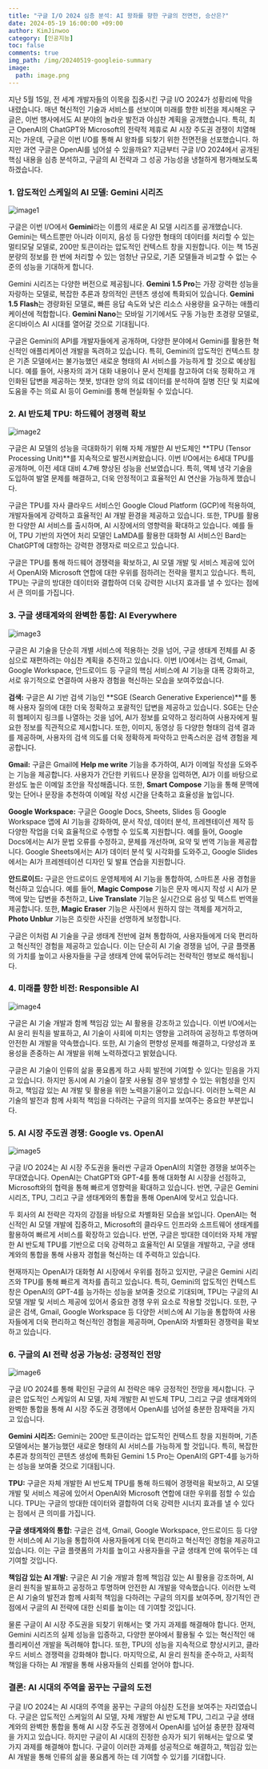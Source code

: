 ```yaml
---
title: "구글 I/O 2024 심층 분석: AI 왕좌를 향한 구글의 전면전, 승산은?"
date: 2024-05-19 16:00:00 +09:00
author: KimJinwoo
category: [인공지능]
toc: false
comments: true
img_path: /img/20240519-googleio-summary
image:
  path: image.png
---
```


지난 5월 15일, 전 세계 개발자들의 이목을 집중시킨 구글 I/O 2024가 성황리에 막을 내렸습니다. 매년 혁신적인 기술과 서비스를 선보이며 미래를 향한 비전을 제시해온 구글은, 이번 행사에서도 AI 분야의 놀라운 발전과 야심찬 계획을 공개했습니다. 특히, 최근 OpenAI의 ChatGPT와 Microsoft의 전략적 제휴로 AI 시장 주도권 경쟁이 치열해지는 가운데, 구글은 이번 I/O를 통해 AI 왕좌를 되찾기 위한 전면전을 선포했습니다. 하지만 과연 구글은 OpenAI를 넘어설 수 있을까요? 지금부터 구글 I/O 2024에서 공개된 핵심 내용을 심층 분석하고, 구글의 AI 전략과 그 성공 가능성을 냉철하게 평가해보도록 하겠습니다.

### 1. 압도적인 스케일의 AI 모델: Gemini 시리즈

![image1](image1.png)

구글은 이번 I/O에서 **Gemini**라는 이름의 새로운 AI 모델 시리즈를 공개했습니다. Gemini는 텍스트뿐만 아니라 이미지, 음성 등 다양한 형태의 데이터를 처리할 수 있는 멀티모달 모델로, 200만 토큰이라는 압도적인 컨텍스트 창을 지원합니다. 이는 책 15권 분량의 정보를 한 번에 처리할 수 있는 엄청난 규모로, 기존 모델들과 비교할 수 없는 수준의 성능을 기대하게 합니다.

Gemini 시리즈는 다양한 버전으로 제공됩니다. **Gemini 1.5 Pro**는 가장 강력한 성능을 자랑하는 모델로, 복잡한 추론과 창의적인 콘텐츠 생성에 특화되어 있습니다. **Gemini 1.5 Flash**는 경량화된 모델로, 빠른 응답 속도와 낮은 리소스 사용량을 요구하는 애플리케이션에 적합합니다. **Gemini Nano**는 모바일 기기에서도 구동 가능한 초경량 모델로, 온디바이스 AI 시대를 열어갈 것으로 기대됩니다.

구글은 Gemini의 API를 개발자들에게 공개하며, 다양한 분야에서 Gemini를 활용한 혁신적인 애플리케이션 개발을 독려하고 있습니다. 특히, Gemini의 압도적인 컨텍스트 창은 기존 모델에서는 불가능했던 새로운 형태의 AI 서비스를 가능하게 할 것으로 예상됩니다. 예를 들어, 사용자의 과거 대화 내용이나 문서 전체를 참고하여 더욱 정확하고 개인화된 답변을 제공하는 챗봇, 방대한 양의 의료 데이터를 분석하여 질병 진단 및 치료에 도움을 주는 의료 AI 등이 Gemini를 통해 현실화될 수 있습니다.

### 2. AI 반도체 TPU: 하드웨어 경쟁력 확보

![image2](image2.png)

구글은 AI 모델의 성능을 극대화하기 위해 자체 개발한 AI 반도체인 **TPU (Tensor Processing Unit)**를 지속적으로 발전시켜왔습니다. 이번 I/O에서는 6세대 TPU를 공개하며, 이전 세대 대비 4.7배 향상된 성능을 선보였습니다. 특히, 액체 냉각 기술을 도입하여 발열 문제를 해결하고, 더욱 안정적이고 효율적인 AI 연산을 가능하게 했습니다.

구글은 TPU를 자사 클라우드 서비스인 Google Cloud Platform (GCP)에 적용하여, 개발자들에게 강력하고 효율적인 AI 개발 환경을 제공하고 있습니다. 또한, TPU를 활용한 다양한 AI 서비스를 출시하며, AI 시장에서의 영향력을 확대하고 있습니다. 예를 들어, TPU 기반의 자연어 처리 모델인 LaMDA를 활용한 대화형 AI 서비스인 Bard는 ChatGPT에 대항하는 강력한 경쟁자로 떠오르고 있습니다.

구글은 TPU를 통해 하드웨어 경쟁력을 확보하고, AI 모델 개발 및 서비스 제공에 있어서 OpenAI와 Microsoft 연합에 대한 우위를 점하려는 전략을 펼치고 있습니다. 특히, TPU는 구글의 방대한 데이터와 결합하여 더욱 강력한 시너지 효과를 낼 수 있다는 점에서 큰 의미를 가집니다.

### 3. 구글 생태계와의 완벽한 통합: AI Everywhere

![image3](image3.png)

구글은 AI 기술을 단순히 개별 서비스에 적용하는 것을 넘어, 구글 생태계 전체를 AI 중심으로 재편하려는 야심찬 계획을 추진하고 있습니다. 이번 I/O에서는 검색, Gmail, Google Workspace, 안드로이드 등 구글의 핵심 서비스에 AI 기능을 대폭 강화하고, 서로 유기적으로 연결하여 사용자 경험을 혁신하는 모습을 보여주었습니다.

**검색:** 구글은 AI 기반 검색 기능인 **SGE (Search Generative Experience)**를 통해 사용자 질의에 대한 더욱 정확하고 포괄적인 답변을 제공하고 있습니다. SGE는 단순히 웹페이지 링크를 나열하는 것을 넘어, AI가 정보를 요약하고 정리하여 사용자에게 필요한 정보를 직관적으로 제시합니다. 또한, 이미지, 동영상 등 다양한 형태의 검색 결과를 제공하며, 사용자의 검색 의도를 더욱 정확하게 파악하고 만족스러운 검색 경험을 제공합니다.

**Gmail:** 구글은 Gmail에 **Help me write** 기능을 추가하여, AI가 이메일 작성을 도와주는 기능을 제공합니다. 사용자가 간단한 키워드나 문장을 입력하면, AI가 이를 바탕으로 완성도 높은 이메일 초안을 작성해줍니다. 또한, **Smart Compose** 기능을 통해 문맥에 맞는 단어나 문장을 추천하여 이메일 작성 시간을 단축하고 효율성을 높입니다.

**Google Workspace:** 구글은 Google Docs, Sheets, Slides 등 Google Workspace 앱에 AI 기능을 강화하여, 문서 작성, 데이터 분석, 프레젠테이션 제작 등 다양한 작업을 더욱 효율적으로 수행할 수 있도록 지원합니다. 예를 들어, Google Docs에서는 AI가 문법 오류를 수정하고, 문체를 개선하며, 요약 및 번역 기능을 제공합니다. Google Sheets에서는 AI가 데이터 분석 및 시각화를 도와주고, Google Slides에서는 AI가 프레젠테이션 디자인 및 발표 연습을 지원합니다.

**안드로이드:** 구글은 안드로이드 운영체제에 AI 기능을 통합하여, 스마트폰 사용 경험을 혁신하고 있습니다. 예를 들어, **Magic Compose** 기능은 문자 메시지 작성 시 AI가 문맥에 맞는 답변을 추천하고, **Live Translate** 기능은 실시간으로 음성 및 텍스트 번역을 제공합니다. 또한, **Magic Eraser** 기능은 사진에서 원하지 않는 객체를 제거하고, **Photo Unblur** 기능은 흐릿한 사진을 선명하게 보정합니다.

구글은 이처럼 AI 기술을 구글 생태계 전반에 걸쳐 통합하여, 사용자들에게 더욱 편리하고 혁신적인 경험을 제공하고 있습니다. 이는 단순히 AI 기술 경쟁을 넘어, 구글 플랫폼의 가치를 높이고 사용자들을 구글 생태계 안에 묶어두려는 전략적인 행보로 해석됩니다.

### 4. 미래를 향한 비전: Responsible AI

![image4](image4.png)

구글은 AI 기술 개발과 함께 책임감 있는 AI 활용을 강조하고 있습니다. 이번 I/O에서는 AI 윤리 원칙을 발표하고, AI 기술이 사회에 미치는 영향을 고려하여 공정하고 투명하며 안전한 AI 개발을 약속했습니다. 또한, AI 기술의 편향성 문제를 해결하고, 다양성과 포용성을 존중하는 AI 개발을 위해 노력하겠다고 밝혔습니다.

구글은 AI 기술이 인류의 삶을 풍요롭게 하고 사회 발전에 기여할 수 있다는 믿음을 가지고 있습니다. 하지만 동시에 AI 기술이 잘못 사용될 경우 발생할 수 있는 위험성을 인지하고, 책임감 있는 AI 개발 및 활용을 위한 노력을기울이고 있습니다. 이러한 노력은 AI 기술의 발전과 함께 사회적 책임을 다하려는 구글의 의지를 보여주는 중요한 부분입니다.

### 5. AI 시장 주도권 경쟁: Google vs. OpenAI

![image5](image5.png)

구글 I/O 2024는 AI 시장 주도권을 둘러싼 구글과 OpenAI의 치열한 경쟁을 보여주는 무대였습니다. OpenAI는 ChatGPT와 GPT-4를 통해 대화형 AI 시장을 선점하고, Microsoft와의 협력을 통해 빠르게 영향력을 확대하고 있습니다. 반면, 구글은 Gemini 시리즈, TPU, 그리고 구글 생태계와의 통합을 통해 OpenAI에 맞서고 있습니다.

두 회사의 AI 전략은 각자의 강점을 바탕으로 차별화된 모습을 보입니다. OpenAI는 혁신적인 AI 모델 개발에 집중하고, Microsoft의 클라우드 인프라와 소프트웨어 생태계를 활용하여 빠르게 서비스를 확장하고 있습니다. 반면, 구글은 방대한 데이터와 자체 개발한 AI 반도체 TPU를 기반으로 더욱 강력하고 효율적인 AI 모델을 개발하고, 구글 생태계와의 통합을 통해 사용자 경험을 혁신하는 데 주력하고 있습니다.

현재까지는 OpenAI가 대화형 AI 시장에서 우위를 점하고 있지만, 구글은 Gemini 시리즈와 TPU를 통해 빠르게 격차를 좁히고 있습니다. 특히, Gemini의 압도적인 컨텍스트 창은 OpenAI의 GPT-4를 능가하는 성능을 보여줄 것으로 기대되며, TPU는 구글의 AI 모델 개발 및 서비스 제공에 있어서 중요한 경쟁 우위 요소로 작용할 것입니다. 또한, 구글은 검색, Gmail, Google Workspace 등 다양한 서비스에 AI 기능을 통합하여 사용자들에게 더욱 편리하고 혁신적인 경험을 제공하며, OpenAI와 차별화된 경쟁력을 확보하고 있습니다.

### 6. 구글의 AI 전략 성공 가능성: 긍정적인 전망

![image6](image6.png)

구글 I/O 2024를 통해 확인된 구글의 AI 전략은 매우 긍정적인 전망을 제시합니다. 구글은 압도적인 스케일의 AI 모델, 자체 개발한 AI 반도체 TPU, 그리고 구글 생태계와의 완벽한 통합을 통해 AI 시장 주도권 경쟁에서 OpenAI를 넘어설 충분한 잠재력을 가지고 있습니다.

**Gemini 시리즈:** Gemini는 200만 토큰이라는 압도적인 컨텍스트 창을 지원하며, 기존 모델에서는 불가능했던 새로운 형태의 AI 서비스를 가능하게 할 것입니다. 특히, 복잡한 추론과 창의적인 콘텐츠 생성에 특화된 Gemini 1.5 Pro는 OpenAI의 GPT-4를 능가하는 성능을 보여줄 것으로 기대됩니다.

**TPU:** 구글은 자체 개발한 AI 반도체 TPU를 통해 하드웨어 경쟁력을 확보하고, AI 모델 개발 및 서비스 제공에 있어서 OpenAI와 Microsoft 연합에 대한 우위를 점할 수 있습니다. TPU는 구글의 방대한 데이터와 결합하여 더욱 강력한 시너지 효과를 낼 수 있다는 점에서 큰 의미를 가집니다.

**구글 생태계와의 통합:** 구글은 검색, Gmail, Google Workspace, 안드로이드 등 다양한 서비스에 AI 기능을 통합하여 사용자들에게 더욱 편리하고 혁신적인 경험을 제공하고 있습니다. 이는 구글 플랫폼의 가치를 높이고 사용자들을 구글 생태계 안에 묶어두는 데 기여할 것입니다.

**책임감 있는 AI 개발:** 구글은 AI 기술 개발과 함께 책임감 있는 AI 활용을 강조하며, AI 윤리 원칙을 발표하고 공정하고 투명하며 안전한 AI 개발을 약속했습니다. 이러한 노력은 AI 기술의 발전과 함께 사회적 책임을 다하려는 구글의 의지를 보여주며, 장기적인 관점에서 구글의 AI 전략에 대한 신뢰를 높이는 데 기여할 것입니다.

물론 구글이 AI 시장 주도권을 되찾기 위해서는 몇 가지 과제를 해결해야 합니다. 먼저, Gemini 시리즈의 실제 성능을 입증하고, 다양한 분야에서 활용될 수 있는 혁신적인 애플리케이션 개발을 독려해야 합니다. 또한, TPU의 성능을 지속적으로 향상시키고, 클라우드 서비스 경쟁력을 강화해야 합니다. 마지막으로, AI 윤리 원칙을 준수하고, 사회적 책임을 다하는 AI 개발을 통해 사용자들의 신뢰를 얻어야 합니다.

### 결론: AI 시대의 주역을 꿈꾸는 구글의 도전

구글 I/O 2024는 AI 시대의 주역을 꿈꾸는 구글의 야심찬 도전을 보여주는 자리였습니다. 구글은 압도적인 스케일의 AI 모델, 자체 개발한 AI 반도체 TPU, 그리고 구글 생태계와의 완벽한 통합을 통해 AI 시장 주도권 경쟁에서 OpenAI를 넘어설 충분한 잠재력을 가지고 있습니다. 하지만 구글이 AI 시대의 진정한 승자가 되기 위해서는 앞으로 몇 가지 과제를 해결해야 합니다. 구글이 이러한 과제를 성공적으로 해결하고, 책임감 있는 AI 개발을 통해 인류의 삶을 풍요롭게 하는 데 기여할 수 있기를 기대합니다.
